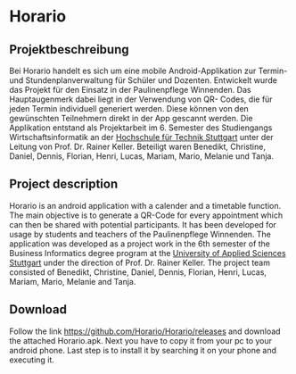 # Horario

## Projektbeschreibung
Bei Horario handelt es sich um eine mobile Android-Applikation zur Termin- und Stundenplanverwaltung für Schüler und Dozenten.
Entwickelt wurde das Projekt für den Einsatz in der Paulinenpflege Winnenden. Das Hauptaugenmerk dabei liegt in der Verwendung von QR-
Codes, die für jeden Termin individuell generiert werden. Diese können von den gewünschten Teilnehmern direkt in der App gescannt 
werden. 
Die Applikation entstand als Projektarbeit im 6. Semester des Studiengangs Wirtschaftsinformatik an der [Hochschule für Technik Stuttgart](http://www.hft-stuttgart.de/) unter 
der Leitung von Prof. Dr. Rainer Keller. Beteiligt waren Benedikt, Christine, Daniel, Dennis, Florian, Henri, Lucas, Mariam, Mario, Melanie 
und Tanja.

## Project description
Horario is an android application with a calender and a timetable function. The main objective is to generate a QR-Code for every 
appointment which can then be shared with potential participants. It has been developed for usage by students and teachers of the 
Paulinenpflege Winnenden. 
The application was developed as a project work in the 6th semester of the Business Informatics degree program at the [University of 
Applied Sciences Stuttgart](http://www.hft-stuttgart.de/) under the direction of Prof. Dr. Rainer Keller.
The project team consisted of Benedikt, Christine, Daniel, Dennis, Florian, Henri, Lucas, Mariam, Mario, Melanie and Tanja.

## Download
Follow the link https://github.com/Horario/Horario/releases and download the attached Horario.apk. Next you have to copy it from your pc to your android phone. Last step is to install it by searching it on your phone and executing it.
